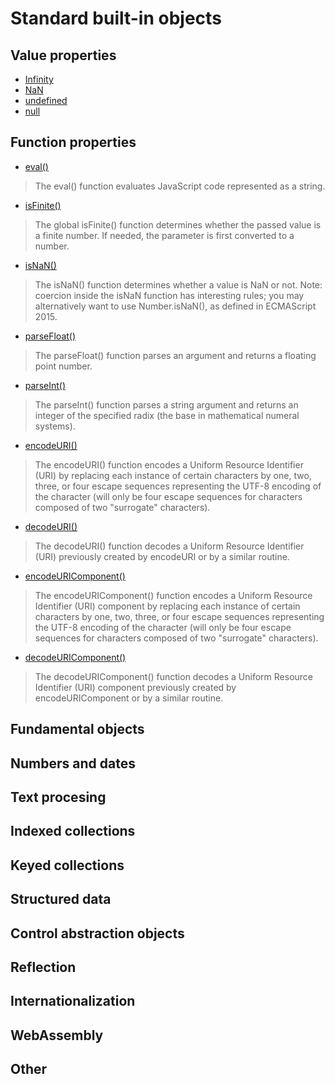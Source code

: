 
# Standard built-in objects

## Value properties
* [Infinity](https://developer.mozilla.org/en-US/docs/Web/JavaScript/Reference/Global_Objects/Infinity)
* [NaN](https://developer.mozilla.org/en-US/docs/Web/JavaScript/Reference/Global_Objects/NaN)
* [undefined](https://developer.mozilla.org/en-US/docs/Web/JavaScript/Reference/Global_Objects/undefined)
* [null](https://developer.mozilla.org/en-US/docs/Web/JavaScript/Reference/Global_Objects/null)
## Function properties
* [eval()](https://developer.mozilla.org/en-US/docs/Web/JavaScript/Reference/Global_Objects/eval)
> The eval() function evaluates JavaScript code represented as a string.
* [isFinite()](https://developer.mozilla.org/en-US/docs/Web/JavaScript/Reference/Global_Objects/isFinite)
> The global isFinite() function determines whether the passed value is a finite number. If  needed, the parameter is first converted to a number.
* [isNaN()](https://developer.mozilla.org/en-US/docs/Web/JavaScript/Reference/Global_Objects/isNaN)
> The isNaN() function determines whether a value is NaN or not. Note: coercion inside the isNaN function has interesting rules; you may alternatively want to use Number.isNaN(), as defined in ECMAScript 2015.
* [parseFloat()](https://developer.mozilla.org/en-US/docs/Web/JavaScript/Reference/Global_Objects/parseFloat)
> The parseFloat() function parses an argument and returns a floating point number.
* [parseInt()](https://developer.mozilla.org/en-US/docs/Web/JavaScript/Reference/Global_Objects/parseInt)
> The parseInt() function parses a string argument and returns an integer of the specified radix (the base in mathematical numeral systems).
* [encodeURI()](https://developer.mozilla.org/en-US/docs/Web/JavaScript/Reference/Global_Objects/encodeURI)
> The encodeURI() function encodes a Uniform Resource Identifier (URI) by replacing each instance of certain characters by one, two, three, or four escape sequences representing the UTF-8 encoding of the character (will only be four escape sequences for characters composed of two "surrogate" characters).
* [decodeURI()](https://developer.mozilla.org/en-US/docs/Web/JavaScript/Reference/Global_Objects/decodeURI)
> The decodeURI() function decodes a Uniform Resource Identifier (URI) previously created by encodeURI or by a similar routine.
* [encodeURIComponent()](https://developer.mozilla.org/en-US/docs/Web/JavaScript/Reference/Global_Objects/encodeURIComponent)
> The encodeURIComponent() function encodes a Uniform Resource Identifier (URI) component by replacing each instance of certain characters by one, two, three, or four escape sequences representing the UTF-8 encoding of the character (will only be four escape sequences for characters composed of two "surrogate" characters).
* [decodeURIComponent()](https://developer.mozilla.org/en-US/docs/Web/JavaScript/Reference/Global_Objects/decodeURIComponent)
> The decodeURIComponent() function decodes a Uniform Resource Identifier (URI) component previously created by encodeURIComponent or by a similar routine.
## Fundamental objects
## Numbers and dates
## Text procesing
## Indexed collections
## Keyed collections
## Structured data
## Control abstraction objects
## Reflection
## Internationalization
## WebAssembly
## Other
